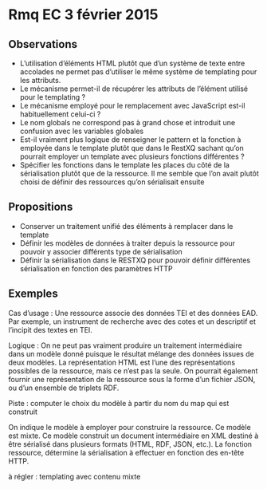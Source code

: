 # Rmq EC 3 février 2015

## Observations
- L’utilisation d’éléments HTML plutôt que d’un système de texte entre accolades ne permet pas d’utiliser le même système de templating pour les attributs.
- Le mécanisme permet-il de récupérer les attributs de l’élément utilisé pour le templating ?
- Le mécanisme employé pour le remplacement avec JavaScript est-il habituellement celui-ci ?
- Le nom globals ne correspond pas à grand chose et introduit une confusion avec les variables globales
- Est-il vraiment plus logique de renseigner le pattern et la fonction à employée dans le template plutôt que dans le RestXQ sachant qu’on pourrait employer un template avec plusieurs fonctions différentes ?
- Spécifier les fonctions dans le template les places du côté de la sérialisation plutôt que de la ressource. Il me semble que l’on avait plutôt choisi de définir des ressources qu’on sérialisait ensuite 

## Propositions

- Conserver un traitement unifié des éléments à remplacer dans le template
- Définir les modèles de données à traiter depuis la ressource pour pouvoir y associer différents type de sérialisation
- Définir la sérialisation dans le RESTXQ pour pouvoir définir différentes sérialisation en fonction des paramètres HTTP

## Exemples

Cas d’usage :
Une ressource associe des données TEI et des données EAD. Par exemple, un instrument de recherche avec des cotes et un descriptif et l’incipit des textes en TEI.

Logique :
On ne peut pas vraiment produire un traitement intermédiaire dans un modèle donné puisque le résultat mélange des données issues de deux modèles.
La représentation HTML est l’une des représentations possibles de la ressource, mais ce n’est pas la seule.
On pourrait également fournir une représentation de la ressource sous la forme d’un fichier JSON, ou d’un ensemble de triplets RDF.

Piste : computer le choix du modèle à partir du nom du map qui est construit

On indique le modèle à employer pour construire la ressource. Ce modèle est mixte.
Ce modèle construit un document intermédiaire en XML destiné à être sérialisé dans plusieurs formats (HTML, RDF, JSON, etc.).
La fonction ressource, détermine la sérialisation à effectuer en fonction des en-tête HTTP.

à régler : templating avec contenu mixte
